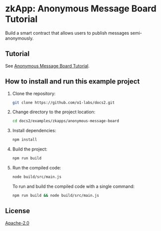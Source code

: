 # zkApp: Anonymous Message Board Tutorial

Build a smart contract that allows users to publish messages semi-anonymously. 

## Tutorial

See [Anonymous Message Board Tutorial](https://docs.minaprotocol.com/zkapps/tutorials/recursion).

## How to install and run this example project

1. Clone the repository:
    ```sh
    git clone https://github.com/o1-labs/docs2.git
    ```
2. Change directory to the project location:
    ```sh
    cd docs2/examples/zkapps/anonymous-message-board
    ```
3. Install dependencies:
    ```sh
    npm install
    ```

4. Build the project:
    ```sh
    npm run build
    ```

5. Run the compiled code:
    ```sh
    node build/src/main.js
    ```
    To run and build the compiled code with a single command:
    ```sh
    npm run build && node build/src/main.js
    ```

## License

[Apache-2.0](LICENSE)
